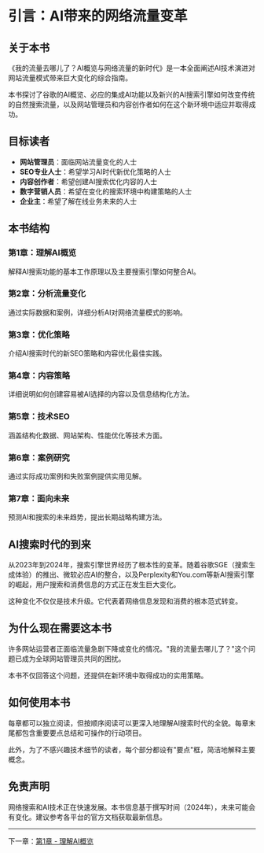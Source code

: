 # 引言：AI带来的网络流量变革

## 关于本书

《我的流量去哪儿了？AI概览与网络流量的新时代》是一本全面阐述AI技术演进对网站流量模式带来巨大变化的综合指南。

本书探讨了谷歌的AI概览、必应的集成AI功能以及新兴的AI搜索引擎如何改变传统的自然搜索流量，以及网站管理员和内容创作者如何在这个新环境中适应并取得成功。

## 目标读者

- **网站管理员**：面临网站流量变化的人士
- **SEO专业人士**：希望学习AI时代新优化策略的人士
- **内容创作者**：希望创建AI搜索优化内容的人士
- **数字营销人员**：希望在变化的搜索环境中构建策略的人士
- **企业主**：希望了解在线业务未来的人士

## 本书结构

### 第1章：理解AI概览
解释AI搜索功能的基本工作原理以及主要搜索引擎如何整合AI。

### 第2章：分析流量变化
通过实际数据和案例，详细分析AI对网络流量模式的影响。

### 第3章：优化策略
介绍AI搜索时代的新SEO策略和内容优化最佳实践。

### 第4章：内容策略
详细说明如何创建容易被AI选择的内容以及信息结构化方法。

### 第5章：技术SEO
涵盖结构化数据、网站架构、性能优化等技术方面。

### 第6章：案例研究
通过实际成功案例和失败案例提供实用见解。

### 第7章：面向未来
预测AI和搜索的未来趋势，提出长期战略构建方法。

## AI搜索时代的到来

从2023年到2024年，搜索引擎世界经历了根本性的变革。随着谷歌SGE（搜索生成体验）的推出、微软必应AI的整合，以及Perplexity和You.com等新AI搜索引擎的崛起，用户搜索和消费信息的方式正在发生巨大变化。

这种变化不仅仅是技术升级。它代表着网络信息发现和消费的根本范式转变。

## 为什么现在需要这本书

许多网站运营者正面临流量急剧下降或变化的情况。"我的流量去哪儿了？"这个问题已成为全球网站管理员共同的困扰。

本书不仅回答这个问题，还提供在新环境中取得成功的实用策略。

## 如何使用本书

每章都可以独立阅读，但按顺序阅读可以更深入地理解AI搜索时代的全貌。每章末尾都包含重要要点总结和可操作的行动项目。

此外，为了不感兴趣技术细节的读者，每个部分都设有"要点"框，简洁地解释主要概念。

## 免责声明

网络搜索和AI技术正在快速发展。本书信息基于撰写时间（2024年），未来可能会有变化。建议参考各平台的官方文档获取最新信息。

---

下一章：[第1章 - 理解AI概览](chapter-01-understanding-ai-overviews.md)